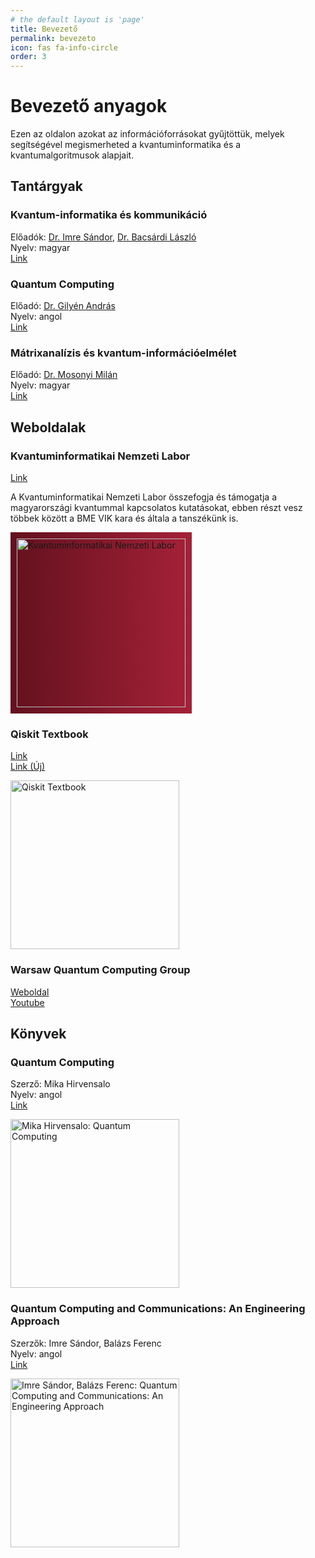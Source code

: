 ```yaml
---
# the default layout is 'page'
title: Bevezető
permalink: bevezeto
icon: fas fa-info-circle
order: 3
---
```


# Bevezető anyagok

Ezen az oldalon azokat az információforrásokat gyűjtöttük, melyek segítségével megismerheted a kvantuminformatika és a kvantumalgoritmusok alapjait.

## Tantárgyak

### Kvantum-informatika és kommunikáció
  
Előadók: [Dr. Imre Sándor](http://www.mcl.hu/~imre/), [Dr. Bacsárdi László](http://www.hit.bme.hu/~bacsardi/)  
Nyelv: magyar  
[Link](https://portal.vik.bme.hu/kepzes/targyak/VIHIMA14/)

### Quantum Computing

Előadó: [Dr. Gilyén András](http://gilyen.hu/index.html)  
Nyelv: angol  
[Link](http://gilyen.hu/teaching/QC_2021.html)

### Mátrixanalízis és kvantum-információelmélet

Előadó: [Dr. Mosonyi Milán](https://qi.nemzetilabor.hu/hu/szemelyek/mosonyi-milan)  
Nyelv: magyar  
[Link](https://www.ttk.bme.hu/BMETE92MM30)

## Weboldalak

### Kvantuminformatikai Nemzeti Labor

[Link](https://qi.nemzetilabor.hu/hu)

A Kvantuminformatikai Nemzeti Labor összefogja és támogatja a magyarországi kvantummal kapcsolatos kutatásokat,
ebben részt vesz többek között a BME VIK kara és általa a tanszékünk is.

<img
  alt="Kvantuminformatikai Nemzeti Labor"
  src="https://qi.nemzetilabor.hu/qi.svg"
  width="270px"
  style="background: linear-gradient(90deg, #63111E, #A52138); padding: 10px;"
  />

### Qiskit Textbook

[Link](https://qiskit.org/textbook/)  
[Link (Új)](https://qiskit.org/textbook-beta/)

<img
  alt="Qiskit Textbook"
  src="https://qiskit.org/textbook/assets/images/logo_qiskit_purple_new.svg"
  width="270px"
  />

### Warsaw Quantum Computing Group

[Weboldal](https://www.qaif.org/events/warsaw-quantum-computing-group)  
[Youtube](https://www.youtube.com/channel/UCoQAyPU5KQEpMOMDUN0j3IQ/videos)

## Könyvek

### Quantum Computing

Szerző: Mika Hirvensalo  
Nyelv: angol  
[Link](https://link.springer.com/book/10.1007/978-3-662-09636-9)

<img
  alt="Mika Hirvensalo: Quantum Computing"
  src="https://media.springernature.com/w306/springer-static/cover-hires/book/978-3-662-09636-9"
  width="270px"
  />

### Quantum Computing and Communications: An Engineering Approach

Szerzők: Imre Sándor, Balázs Ferenc  
Nyelv: angol  
[Link](https://www.wiley.com/en-us/Quantum+Computing+and+Communications%3A+An+Engineering+Approach-p-9780470869024)

<img
  alt="Imre Sándor, Balázs Ferenc: Quantum Computing and Communications: An Engineering Approach"
  src="https://media.wiley.com/product_data/coverImage300/2X/04708690/047086902X.jpg"
  width="270px"
  />
